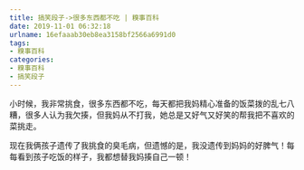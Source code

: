 ```yaml
---
title: 搞笑段子->很多东西都不吃 | 糗事百科
date: 2019-11-01 06:32:18
urlname: 16efaaab30eb8ea3158bf2566a6991d0
tags: 
- 糗事百科
categories:
- 糗事百科
- 搞笑段子
---
```

小时候，我非常挑食，很多东西都不吃，每天都把我妈精心准备的饭菜拨的乱七八糟，很多人认为我欠揍，但我妈从不打我，她总是又好气又好笑的帮我把不喜欢的菜挑走。

现在我俩孩子遗传了我挑食的臭毛病，但遗憾的是，我没遗传到妈妈的好脾气！每每看到孩子吃饭的样子，我都想替我妈揍自己一顿！


